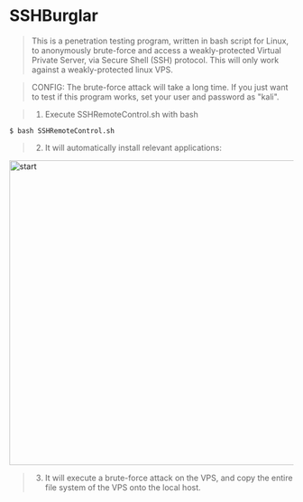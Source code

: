 # SSHBurglar
> This is a penetration testing program, written in bash script for Linux, to anonymously brute-force and access a weakly-protected Virtual Private Server, via Secure Shell (SSH) protocol. This will only work against a weakly-protected linux VPS.

> CONFIG: The brute-force attack will take a long time. If you just want to test if this program works, set your user and password as "kali".

> 1. Execute SSHRemoteControl.sh with bash

    $ bash SSHRemoteControl.sh

>  2. It will automatically install relevant applications:
<img width="539" alt="start" src="https://user-images.githubusercontent.com/103941010/193277722-77ae9669-8893-4694-8128-36b33c78f866.png">


>  3. It will execute a brute-force attack on the VPS, and copy the entire file system of the VPS onto the local host.
